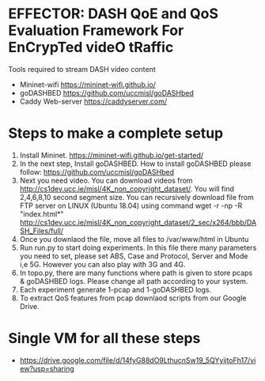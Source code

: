 # EFFECTOR: DASH QoE and QoS Evaluation Framework For EnCrypTed videO tRaffic

Tools required to stream DASH video content

  - Mininet-wifi https://mininet-wifi.github.io/
  - goDASHBED https://github.com/uccmisl/goDASHbed
  - Caddy Web-server https://caddyserver.com/

# Steps to make a complete setup
 1. Install Mininet. https://mininet-wifi.github.io/get-started/
 2. In the next step, Install goDASHBED. How to install goDASHBED please follow: https://github.com/uccmisl/goDASHbed
 3. Next you need video. You can download videos from http://cs1dev.ucc.ie/misl/4K_non_copyright_dataset/. You will find 2,4,6,8,10 second segment size. You can recursively download file from FTP server on LINUX (Ubuntu 18.04) using command wget -r -np -R "index.html*" http://cs1dev.ucc.ie/misl/4K_non_copyright_dataset/2_sec/x264/bbb/DASH_Files/full/
 4. Once you downlaod the file, move all files to /var/www/html in Ubuntu
 5. Run run.py to start doing experiments. In this file there many parameters you need to set, please set ABS, Case and Protocol, Server and Mode i,e 5G. However you can also play with 3G and 4G.
 6. In topo.py, there are many functions where path is given to store pcaps & goDASHBED logs. Please change all path according to your system.
 7. Each experiment generate 1-pcap and 1-goDASHBED logs. 
 8. To extract QoS features from pcap downlaod scripts from our Google Drive.

# Single VM for all these steps
 - https://drive.google.com/file/d/14fyG88dO9LthucnSw19_5QYyijtoFh17/view?usp=sharing
